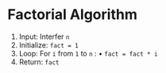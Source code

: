 # Factorial Algorithm
1. Input: Interfer `n`
2. Initialize: `fact = 1`
3. Loop: For `i` from `1` to `n` :
    • `fact = fact * i`
4. Return: `fact`
